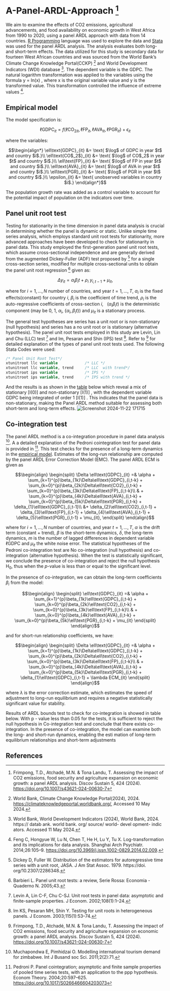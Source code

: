 # A-Panel-ARDL-Approach [^1]
We aim to examine the effects of CO2 emissions, agricultural advancements, and food availability on economic growth in West Africa from 1990 to 2020,  using a panel ARDL approach with data from 14 countries. [R Programming](R_Code_for_Data_Exploration.R) language was used to explore the data and [Stata](Stata_Codes.txt) was used for the panel ARDL analysis. The analysis evaluates both long- and short-term effects. The data utilized for this study is secondary data for fourteen West African countries and was sourced from the World Bank’s Climate Change Knowledge Portal(CCKP) [^2] and World Development Indicators (WDI) database [^3]. The dependent variable is the GDPC. The natural logarithm transformation was applied to the variables using the formula y = ln(x) , where x is the original variable value and y is the transformed value. This transformation controlled the influence of extreme values [^4].

## Empirical model
The model specification is: 
```math 
\ell\text{GDPC}_{it} = f(\ell\text{CO$_2$}_{it},\ell\text{FP}_{it},\ell\text{AVA}_{it},\ell\text{PGR}_{it})+\epsilon_{it}
```
where the variables:
```math
\begin{align*}
	\ell\text{GDPC}_{it} &= \text{ $\log$ of GDPC in year $t$ and country $i$.}\\
	\ell\text{CO$_2$}_{it} &= \text{ $\log$ of CO$_2$ in year $t$ and country $i$.}\\
	\ell\text{FP}_{it} &= \text{ $\log$ of FP in year $t$ and country $i$.}\\
	\ell\text{AVA}_{it} &= \text{ $\log$ of AVA in year $t$ and country $i$.}\\
	\ell\text{PGR}_{it} &= \text{ $\log$ of PGR in year $t$ and country $i$.}\\ 
	\epsilon_{it} &= \text{ unobserved variables in country $i$.}
\end{align*}
```
The population growth rate was added as a control variable to account for the potential impact of population on the indicators over time. 

## Panel unit root test
Testing for stationarity in the time dimension in panel data analysis is crucial in determining whether the panel is dynamic or static. Unlike simple time series analysis, which employs standard unit root tests for stationarity, more advanced approaches have been developed to check for stationarity in panel data. This study employed the first-generation panel unit root tests, which assume cross-sectional independence and are generally derived from the augmented Dickey-Fuller 
(ADF) test proposed by [^5] for a single cross-section series, modified for multiple cross-sectional units to obtain the panel unit root regression [^6] given as:
```math
\Delta y_{it} = \alpha_{i}\beta_{i}t + \rho_i \ y_{i,t-1} + \mu_{it},
```
where for $i=1,\ldots,N$ number of countries,  and year $t=1,\ldots,T$, $\alpha_i$ is the fixed effects(constant) for country $i$, $\beta_{i}$ is the coefficient of time trend, $\rho_i$ is the auto-regressive coefficients of cross-section $i$, $\ \ (\alpha_i\beta_{i}t)$ is the deterministic component (may be 0, 1, $\alpha_i$, $\{\alpha_i, \beta_{i}t\}$) and $\mu_{it}$ is a stationary process.

The general test hypotheses are series has a unit root or is non-stationary (null hypothesis) and series has a no unit root or is stationary (alternative hypothesis).  The panel unit root tests employed in this study are Levin, Lin and Chu (LLC) test [^7] and Im, Pesaran and Shin (IPS) test [^8]. Refer to [^1] for detailed explanation of the types of panel unit root tests used.
The following Stata Codes were used:
```Stata
/* Panel Unit Root Test*/
xtunitroot llc variable            /* LLC */
xtunitroot llc variable, trend     /* LLC  with trend*/
xtunitroot ips variable            /* IPS */ 
xtunitroot ips variable, trend     /* IPS with trend */
```
And the results is as shown in the [table](https://private-user-images.githubusercontent.com/159527844/389010949-e1136de7-15df-40af-8db7-37d128d45ec7.png?jwt=eyJhbGciOiJIUzI1NiIsInR5cCI6IkpXVCJ9.eyJpc3MiOiJnaXRodWIuY29tIiwiYXVkIjoicmF3LmdpdGh1YnVzZXJjb250ZW50LmNvbSIsImtleSI6ImtleTUiLCJleHAiOjE3MzIyOTMzOTUsIm5iZiI6MTczMjI5MzA5NSwicGF0aCI6Ii8xNTk1Mjc4NDQvMzg5MDEwOTQ5LWUxMTM2ZGU3LTE1ZGYtNDBhZi04ZGI3LTM3ZDEyOGQ0NWVjNy5wbmc_WC1BbXotQWxnb3JpdGhtPUFXUzQtSE1BQy1TSEEyNTYmWC1BbXotQ3JlZGVudGlhbD1BS0lBVkNPRFlMU0E1M1BRSzRaQSUyRjIwMjQxMTIyJTJGdXMtZWFzdC0xJTJGczMlMkZhd3M0X3JlcXVlc3QmWC1BbXotRGF0ZT0yMDI0MTEyMlQxNjMxMzVaJlgtQW16LUV4cGlyZXM9MzAwJlgtQW16LVNpZ25hdHVyZT0xNmJlYzM0MmQ5ZTQ0MzIxZWE3MGQ3ZThkMzEwYjdiZjBkZTE3NzRlMDBjZTc0ZWM0ZDhkNDI5NWFkYmU1NzNkJlgtQW16LVNpZ25lZEhlYWRlcnM9aG9zdCJ9.Pvh6c3sz2cM7aIfgWYpJ7uRYNktMylpSlhDg1JRcXfI) below which reveal a mix of stationary [I(0)] and non-stationary [I(1)] , with 
the dependent variable GDPC being integrated of order 1 [I(1)] . This indicates that the panel data is non-stationary, 
making the Panel ARDL method suitable for assessing both short-term and long-term effects.
![Screenshot 2024-11-22 171715](https://github.com/user-attachments/assets/e1136de7-15df-40af-8db7-37d128d45ec7)

## Co‑integration test
The panel ARDL method is a co-integration procedure in panel data analysis [^9]. A a detailed explanation of the Pedroni cointegration test for panel data is provided in [^10]. This test checks for the presence of a long-term dynamics in the [empirical model](README.md#empirical-model). Estimates of the long-run relationship are computed by the panel ARDL Error Correction Model (EMC). The panel ARDL ECM is given as
```math
\begin{align}
	\begin{split}
		\Delta \ell\text{GDPC}_{it} =& \alpha + \sum_{k=1}^{p}\beta_{1k}\Delta\ell\text{GDPC}_{i,t-k} + \sum_{k=0}^{p}\beta_{2k}\Delta\ell\text{CO2}_{i,t-k} + \sum_{k=0}^{p}\beta_{3k}\Delta\ell\text{FP}_{i,t-k}\\
		& + \sum_{k=0}^{p}\beta_{4k}\Delta\ell\text{AVA}_{i,t-k} + \sum_{k=0}^{p}\beta_{5k}\Delta\ell\text{PGR}_{i,t-k} + \delta_{1}\ell\text{GDPC}_{i,t-1}\\
		&+ \delta_{2}\ell\text{CO2}_{i,t-1} + \delta_{3}\ell\text{FP}_{i,t-1} + \delta_{4}\ell\text{AVA}_{i,t-1} + \delta_{5}\ell\text{PGR}_{i,t-1} + \mu_{it},
	\end{split}
\end{align}
```
where for $i=1,\ldots,N$ number of countries,  and year $t=1,\ldots,T$, $\alpha$ is the drift term (constant + trend), $\beta$ is the short-term dynamics, $\delta$, the long-term dynamics, $m$ is the number of lagged differences in dependent variable $\ell$GDPC and $\mu_{it}$ the white noise error. The statistical hypotheses of the Pedroni co-integration test are No co-integration (null hypothesis) and co-integration (alternative hypothesis). When the test is statistically significant, we conclude the presence of co-integration and reject the null hypothesis H$_0$, thus when the $p$-value is less than or equal to the significant level.

In the presence of co-integration, we can obtain the long-term coefficients $\beta_i$ from the model:
```math
\begin{align}
	\begin{split}
		\ell\text{GDPC}_{it} =& \alpha + \sum_{k=1}^{p}\beta_{1k}\ell\text{GDPC}_{i,t-k} + \sum_{k=0}^{p}\beta_{2k}\ell\text{CO2}_{i,t-k} + \sum_{k=0}^{p}\beta_{3k}\ell\text{FP}_{i,t-k}\\
		& + \sum_{k=0}^{p}\beta_{4k}\ell\text{AVA}_{i,t-k} + \sum_{k=0}^{p}\beta_{5k}\ell\text{PGR}_{i,t-k} +  \mu_{it}
	\end{split}
\end{align}
```
and for short-run relationship coefficients, we have:
```math
\begin{align}
	\begin{split}
		\Delta \ell\text{GDPC}_{it} =& \alpha + \sum_{k=1}^{p}\beta_{1k}\Delta\ell\text{GDPC}_{i,t-k} + \sum_{k=0}^{p}\beta_{2k}\Delta\ell\text{CO2}_{i,t-k} + \sum_{k=0}^{p}\beta_{3k}\Delta\ell\text{FP}_{i,t-k}\\
		& + \sum_{k=0}^{p}\beta_{4k}\Delta\ell\text{AVA}_{i,t-k} + \sum_{k=0}^{p}\beta_{5k}\Delta\ell\text{PGR}_{i,t-k} + \delta_{1}\ell\text{GDPC}_{i,t-1} + \lambda ECM_{it}
	\end{split}
\end{align}
```
where $\lambda$ is the error correction estimate, which estimates the speed of adjustment to long-run equilibrium and requires a negative statistically significant value for stability.

Results of ARDL bounds test to check for co-integration is showed in table below. With p - value less than 0.05 for the 
tests, it is sufficient to reject the null hypothesis in Co-integration test and conclude that there exists co-integration. 
In the presence of co-integration, the model can examine both the long- and short-run dynamics, enabling the esti
mation of long-term equilibrium relationships and short-term adjustments



## References
[^1]: Frimpong, T.D., Atchadé, M.N. & Tona Landu, T. Assessing the impact of CO2 emissions, food security and agriculture expansion on economic growth: a panel ARDL analysis. Discov Sustain 5, 424 (2024). https://doi.org/10.1007/s43621-024-00630-7
[^2]: World Bank, Climate Change Knowledge Portal(2024), 2024. https://climateknowledgeportal.worldbank.org/, Accessed 10 May 2024.
[^3]: World Bank, World Development Indicators (2024), World Bank, 2024. https:// datab ank. world bank. org/ source/ world- devel opment- indic 
ators. Accessed 11 May 2024.
[^4]: Feng C, Hongyue W, Lu N, Chen T, He H, Lu Y, Tu X. Log-transformation and its implications for data analysis. Shanghai Arch Psychiatr. 2014;26:105–9. https://doi.org/10.3969/j.issn.1002-0829.2014.02.009.
[^5]: Dickey D, Fuller W. Distribution of the estimators for autoregressive time series with a unit root, JASA. J Am Stat Assoc. 1979. https://doi. org/10.2307/2286348.
[^6]: Barbieri L. Panel unit root tests: a review, Serie Rossa: Economia - Quaderno N. 2005;43.
[^7]: Levin A, Lin C-F, Chu C-SJ. Unit root tests in panel data: asymptotic and finite-sample properties. J Econom. 2002;108(1):1–24.
[^8]: Im KS, Pesaran MH, Shin Y. Testing for unit roots in heterogeneous panels. J Econom. 2003;115(1):53–74.
[^9]: Muchapondwa E, Pimhidzai O. Modelling international tourism demand for zimbabwe. Int J Busand soc Sci. 2011;2(2):71.
[^10]: Pedroni P. Panel cointegration; asymptotic and finite sample properties of pooled time series tests, with an application to the ppp hypothesis. Econom Theory. 2004;20:597–625. https://doi.org/10.1017/S0266466604203073
